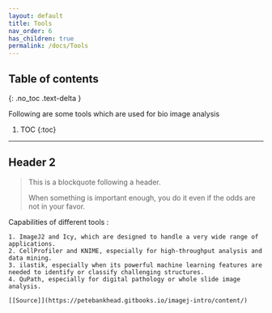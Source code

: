 ```yaml
---
layout: default
title: Tools
nav_order: 6
has_children: true
permalink: /docs/Tools
---
```


## Table of contents
{: .no_toc .text-delta }

Following are some tools which are used for bio image analysis

1. TOC
{:toc}

---

## [](#header-2)Header 2

> This is a blockquote following a header.
>
> When something is important enough, you do it even if the odds are not in your favor.

Capabilities of different tools :
```
1. ImageJ2 and Icy, which are designed to handle a very wide range of applications.
2. CellProfiler and KNIME, especially for high-throughput analysis and data mining.
3. ilastik, especially when its powerful machine learning features are needed to identify or classify challenging structures.
4. QuPath, especially for digital pathology or whole slide image analysis.

[[Source]](https://petebankhead.gitbooks.io/imagej-intro/content/)
```